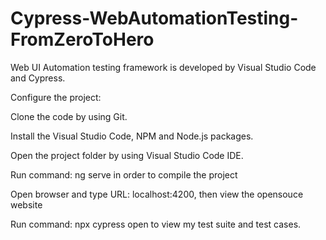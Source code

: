 # Cypress-WebAutomationTesting-FromZeroToHero
 
Web UI Automation testing framework is developed by Visual Studio Code and Cypress.

Configure the project:

Clone the code by using Git.

Install the Visual Studio Code, NPM and Node.js packages.

Open the project folder by using Visual Studio Code IDE.

Run command: ng serve in order to compile the project

Open browser and type URL: localhost:4200, then view the opensouce website

Run command: npx cypress open to view my test suite and test cases.
